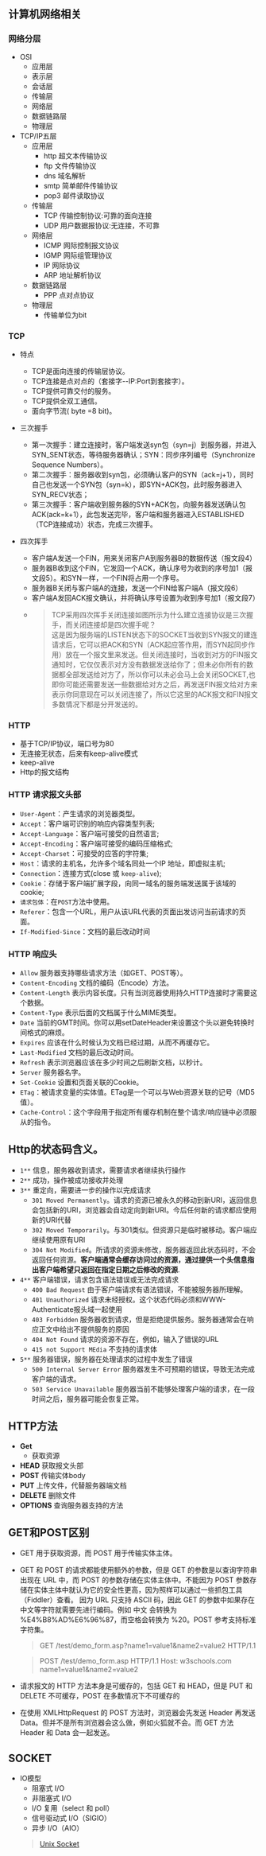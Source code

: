 ## 计算机网络相关  

### 网络分层  
* OSI
	* 应用层
	* 表示层
	* 会话层
	* 传输层
	* 网络层
	* 数据链路层
	* 物理层
* TCP/IP五层
	* 应用层
		* http 超文本传输协议
		* ftp 文件传输协议
		* dns 域名解析
		* smtp 简单邮件传输协议
		* pop3 邮件读取协议
	* 传输层
		* TCP 传输控制协议:可靠的面向连接
		* UDP 用户数据报协议:无连接，不可靠
	* 网络层
		* ICMP 网际控制报文协议
		* IGMP 网际组管理协议
		* IP 网际协议
		* ARP 地址解析协议
	* 数据链路层
		* PPP 点对点协议
	* 物理层
		* 传输单位为bit  

### TCP  
* 特点
    * TCP是面向连接的传输层协议。
    * TCP连接是点对点的（套接字--IP:Port到套接字）。
    * TCP提供可靠交付的服务。
    * TCP提供全双工通信。
    * 面向字节流( byte =8 bit)。

* 三次握手
  * 第一次握手：建立连接时，客户端发送syn包（syn=j）到服务器，并进入SYN_SENT状态，等待服务器确认；SYN：同步序列编号（Synchronize Sequence Numbers）。
  * 第二次握手：服务器收到syn包，必须确认客户的SYN（ack=j+1），同时自己也发送一个SYN包（syn=k），即SYN+ACK包，此时服务器进入SYN_RECV状态；
  * 第三次握手：客户端收到服务器的SYN+ACK包，向服务器发送确认包ACK(ack=k+1），此包发送完毕，客户端和服务器进入ESTABLISHED（TCP连接成功）状态，完成三次握手。 

* 四次挥手
  * 客户端A发送一个FIN，用来关闭客户A到服务器B的数据传送（报文段4）
  * 服务器B收到这个FIN，它发回一个ACK，确认序号为收到的序号加1（报文段5）。和SYN一样，一个FIN将占用一个序号。
  * 服务器B关闭与客户端A的连接，发送一个FIN给客户端A（报文段6）
  * 客户端A发回ACK报文确认，并将确认序号设置为收到序号加1（报文段7）
  * > TCP采用四次挥手关闭连接如图所示为什么建立连接协议是三次握手，而关闭连接却是四次握手呢？  
    >这是因为服务端的LISTEN状态下的SOCKET当收到SYN报文的建连请求后，它可以把ACK和SYN（ACK起应答作用，而SYN起同步作用）放在一个报文里来发送。但关闭连接时，当收到对方的FIN报文通知时，它仅仅表示对方没有数据发送给你了；但未必你所有的数据都全部发送给对方了，所以你可以未必会马上会关闭SOCKET,也即你可能还需要发送一些数据给对方之后，再发送FIN报文给对方来表示你同意现在可以关闭连接了，所以它这里的ACK报文和FIN报文多数情况下都是分开发送的。 

### HTTP
  * 基于TCP/IP协议，端口号为80
  * 无连接无状态，后来有keep-alive模式
  * keep-alive
  * Http的报文结构

### HTTP 请求报文头部

  - `User-Agent`：产生请求的浏览器类型。
  - `Accept`：客户端可识别的响应内容类型列表;
  - `Accept-Language`：客户端可接受的自然语言;
  - `Accept-Encoding`：客户端可接受的编码压缩格式;
  - `Accept-Charset`：可接受的应答的字符集;
  - `Host`：请求的主机名，允许多个域名同处一个IP 地址，即虚拟主机;
  - `Connection`：连接方式(close 或 `keep-alive`);
  - `Cookie`：存储于客户端扩展字段，向同一域名的服务端发送属于该域的cookie;
  - `请求包体`：在`POST`方法中使用。
  - `Referer`：包含一个URL，用户从该URL代表的页面出发访问当前请求的页面。
  - `If-Modified-Since`：文档的最后改动时间

### HTTP 响应头

  - `Allow`	服务器支持哪些请求方法（如GET、POST等）。
  - `Content-Encoding` 文档的编码（Encode）方法。
  - `Content-Length` 表示内容长度。只有当浏览器使用持久HTTP连接时才需要这个数据。
  - `Content-Type` 表示后面的文档属于什么MIME类型。
  - `Date` 当前的GMT时间。你可以用setDateHeader来设置这个头以避免转换时间格式的麻烦。
  - `Expires` 应该在什么时候认为文档已经过期，从而不再缓存它。
  - `Last-Modified` 文档的最后改动时间。
  - `Refresh` 表示浏览器应该在多少时间之后刷新文档，以秒计。
  - `Server` 服务器名字。
  - `Set-Cookie` 设置和页面关联的Cookie。
  - `ETag`：被请求变量的实体值。ETag是一个可以与Web资源关联的记号（MD5值）。
  - `Cache-Control`：这个字段用于指定所有缓存机制在整个请求/响应链中必须服从的指令。


## Http的状态码含义。

  - `1**` 信息，服务器收到请求，需要请求者继续执行操作
  - `2**` 成功，操作被成功接收并处理
  - `3**` 重定向，需要进一步的操作以完成请求
    - `301 Moved Permanently`。请求的资源已被永久的移动到新URI，返回信息会包括新的URI，浏览器会自动定向到新URI。今后任何新的请求都应使用新的URI代替
    - `302 Moved Temporarily`。与301类似。但资源只是临时被移动。客户端应继续使用原有URI
    - `304 Not Modified`。所请求的资源未修改，服务器返回此状态码时，不会返回任何资源。**客户端通常会缓存访问过的资源，通过提供一个头信息指出客户端希望只返回在指定日期之后修改的资源**.
  - `4**` 客户端错误，请求包含语法错误或无法完成请求
    - `400 Bad Request` 由于客户端请求有语法错误，不能被服务器所理解。
    - `401 Unauthorized` 请求未经授权。这个状态代码必须和WWW-Authenticate报头域一起使用
    - `403 Forbidden` 服务器收到请求，但是拒绝提供服务。服务器通常会在响应正文中给出不提供服务的原因
    - `404 Not Found` 请求的资源不存在，例如，输入了错误的URL 
    - `415 not Support MEdia`  不支持的请求体
  - `5**` 服务器错误，服务器在处理请求的过程中发生了错误
    - `500 Internal Server Error` 服务器发生不可预期的错误，导致无法完成客户端的请求。
    - `503 Service Unavailable` 服务器当前不能够处理客户端的请求，在一段时间之后，服务器可能会恢复正常。 

## HTTP方法  
- **Get**
	- 获取资源
- **HEAD** 获取报文头部
- **POST** 传输实体body
- **PUT** 上传文件，代替服务器端文档
- **DELETE** 删除文件
- **OPTIONS**  查询服务器支持的方法

## GET和POST区别
- GET 用于获取资源，而 POST 用于传输实体主体。
- GET 和 POST 的请求都能使用额外的参数，但是 GET 的参数是以查询字符串出现在 URL 中，而 POST 的参数存储在实体主体中。不能因为 POST 参数存储在实体主体中就认为它的安全性更高，因为照样可以通过一些抓包工具（Fiddler）查看。
  因为 URL 只支持 ASCII 码，因此 GET 的参数中如果存在中文等字符就需要先进行编码。例如 中文 会转换为 %E4%B8%AD%E6%96%87，而空格会转换为 %20。POST 参考支持标准字符集。 
    > GET /test/demo_form.asp?name1=value1&name2=value2 HTTP/1.1    

    > POST /test/demo_form.asp HTTP/1.1
    > Host: w3schools.com
    > name1=value1&name2=value2
    >
- 请求报文的 HTTP 方法本身是可缓存的，包括 GET 和 HEAD，但是 PUT 和 DELETE 不可缓存，POST 在多数情况下不可缓存的
- 在使用 XMLHttpRequest 的 POST 方法时，浏览器会先发送 Header 再发送 Data。但并不是所有浏览器会这么做，例如火狐就不会。而 GET 方法 Header 和 Data 会一起发送。

## SOCKET
- IO模型
  - 阻塞式 I/O
  - 非阻塞式 I/O
  - I/O 复用（select 和 poll）
  - 信号驱动式 I/O（SIGIO）
  - 异步 I/O（AIO）
  > [Unix Socket](https://github.com/CyC2018/CS-Notes/blob/master/notes/Socket.md)


